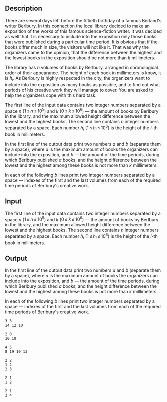 ## Description

<div><p>There are several days left before the fiftieth birthday of a famous Berland's writer Berlbury. In this connection the local library decided to make an exposition of the works of this famous science-fiction writer. It was decided as well that it is necessary to include into the exposition only those books that were published during a particular time period. It is obvious that if the books differ much in size, the visitors will not like it. That was why the organizers came to the opinion, that the difference between the highest and the lowest books in the exposition should be not more than <span class="tex-span"><i>k</i></span> millimeters.</p><p>The library has <span class="tex-span"><i>n</i></span> volumes of books by Berlbury, arranged in chronological order of their appearance. The height of each book in millimeters is know, it is <span class="tex-span"><i>h</i><sub class="lower-index"><i>i</i></sub></span>. As Berlbury is highly respected in the city, the organizers want to include into the exposition as many books as possible, and to find out what periods of his creative work they will manage to cover. You are asked to help the organizers cope with this hard task.</p></div><div class="input-specification"><p>The first line of the input data contains two integer numbers separated by a space <span class="tex-span"><i>n</i></span> (<span class="tex-span">1 ≤ <i>n</i> ≤ 10<sup class="upper-index">5</sup></span>) and <span class="tex-span"><i>k</i></span> (<span class="tex-span">0 ≤ <i>k</i> ≤ 10<sup class="upper-index">6</sup></span>) — the amount of books by Berlbury in the library, and the maximum allowed height difference between the lowest and the highest books. The second line contains <span class="tex-span"><i>n</i></span> integer numbers separated by a space. Each number <span class="tex-span"><i>h</i><sub class="lower-index"><i>i</i></sub></span> (<span class="tex-span">1 ≤ <i>h</i><sub class="lower-index"><i>i</i></sub> ≤ 10<sup class="upper-index">6</sup></span>) is the height of the <span class="tex-span"><i>i</i></span>-th book in millimeters.</p></div><div class="output-specification"><p>In the first line of the output data print two numbers <span class="tex-span"><i>a</i></span> and <span class="tex-span"><i>b</i></span> (separate them by a space), where <span class="tex-span"><i>a</i></span> is the maximum amount of books the organizers can include into the exposition, and <span class="tex-span"><i>b</i></span> — the amount of the time periods, during which Berlbury published <span class="tex-span"><i>a</i></span> books, and the height difference between the lowest and the highest among these books is not more than <span class="tex-span"><i>k</i></span> milllimeters.</p><p>In each of the following <span class="tex-span"><i>b</i></span> lines print two integer numbers separated by a space — indexes of the first and the last volumes from each of the required time periods of Berlbury's creative work.</p></div>

## Input

<p>The first line of the input data contains two integer numbers separated by a space <span class="tex-span"><i>n</i></span> (<span class="tex-span">1 ≤ <i>n</i> ≤ 10<sup class="upper-index">5</sup></span>) and <span class="tex-span"><i>k</i></span> (<span class="tex-span">0 ≤ <i>k</i> ≤ 10<sup class="upper-index">6</sup></span>) — the amount of books by Berlbury in the library, and the maximum allowed height difference between the lowest and the highest books. The second line contains <span class="tex-span"><i>n</i></span> integer numbers separated by a space. Each number <span class="tex-span"><i>h</i><sub class="lower-index"><i>i</i></sub></span> (<span class="tex-span">1 ≤ <i>h</i><sub class="lower-index"><i>i</i></sub> ≤ 10<sup class="upper-index">6</sup></span>) is the height of the <span class="tex-span"><i>i</i></span>-th book in millimeters.</p>

## Output

<p>In the first line of the output data print two numbers <span class="tex-span"><i>a</i></span> and <span class="tex-span"><i>b</i></span> (separate them by a space), where <span class="tex-span"><i>a</i></span> is the maximum amount of books the organizers can include into the exposition, and <span class="tex-span"><i>b</i></span> — the amount of the time periods, during which Berlbury published <span class="tex-span"><i>a</i></span> books, and the height difference between the lowest and the highest among these books is not more than <span class="tex-span"><i>k</i></span> milllimeters.</p><p>In each of the following <span class="tex-span"><i>b</i></span> lines print two integer numbers separated by a space — indexes of the first and the last volumes from each of the required time periods of Berlbury's creative work.</p>





```input1
3 3
14 12 10

```




```input2
2 0
10 10

```




```input3
4 5
8 19 10 13

```




```output1
2 2
1 2
2 3

```




```output2
2 1
1 2

```




```output3
2 1
3 4

```


